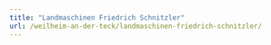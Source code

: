 ```yaml
---
title: "Landmaschinen Friedrich Schnitzler"
url: /weilheim-an-der-teck/landmaschinen-friedrich-schnitzler/
---
```


